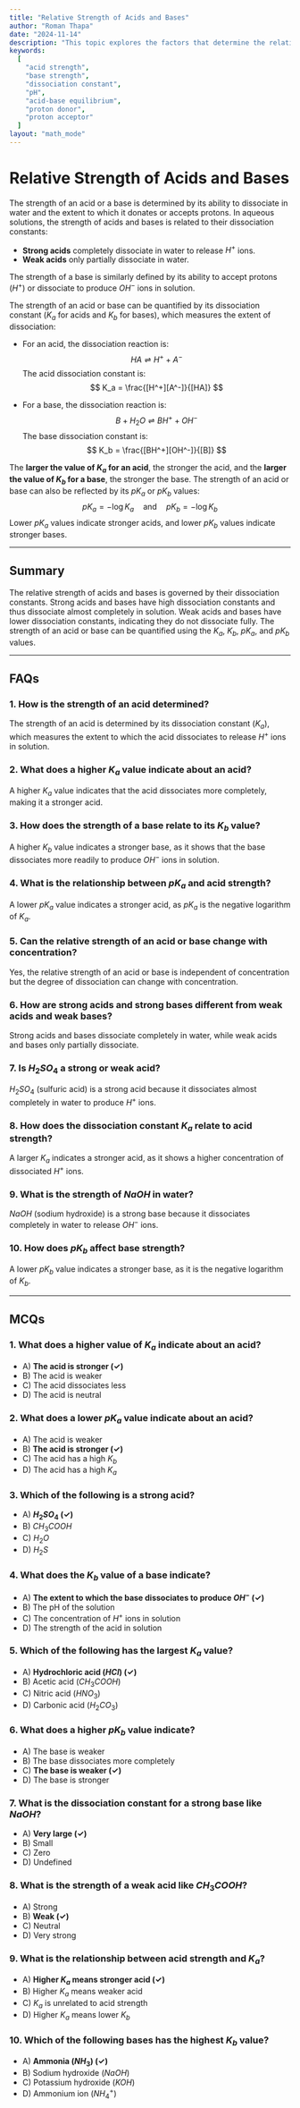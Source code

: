 ```yaml
---
title: "Relative Strength of Acids and Bases" 
author: "Roman Thapa" 
date: "2024-11-14"
description: "This topic explores the factors that determine the relative strength of acids and bases, including the dissociation constant and the ability to donate or accept protons." 
keywords:
  [
    "acid strength",
    "base strength",
    "dissociation constant",
    "pH",
    "acid-base equilibrium",
    "proton donor",
    "proton acceptor"
  ]
layout: "math_mode"
---
```


# Relative Strength of Acids and Bases
The strength of an acid or a base is determined by its ability to dissociate in water and the extent to which it donates or accepts protons. In aqueous solutions, the strength of acids and bases is related to their dissociation constants:
- **Strong acids** completely dissociate in water to release $H^+$ ions.
- **Weak acids** only partially dissociate in water.

The strength of a base is similarly defined by its ability to accept protons ($H^+$) or dissociate to produce $OH^-$ ions in solution.

The strength of an acid or base can be quantified by its dissociation constant ($K_a$ for acids and $K_b$ for bases), which measures the extent of dissociation:
- For an acid, the dissociation reaction is:
  $$
  HA \rightleftharpoons H^+ + A^-
  $$
  The acid dissociation constant is:
  $$
  K_a = \frac{[H^+][A^-]}{[HA]}
  $$

- For a base, the dissociation reaction is:
  $$
  B + H_2O \rightleftharpoons BH^+ + OH^-
  $$
  The base dissociation constant is:
  $$
  K_b = \frac{[BH^+][OH^-]}{[B]}
  $$

The **larger the value of $K_a$ for an acid**, the stronger the acid, and the **larger the value of $K_b$ for a base**, the stronger the base. The strength of an acid or base can also be reflected by its $pK_a$ or $pK_b$ values:
$$
pK_a = -\log K_a \quad \text{and} \quad pK_b = -\log K_b
$$
Lower $pK_a$ values indicate stronger acids, and lower $pK_b$ values indicate stronger bases.

---

## Summary
The relative strength of acids and bases is governed by their dissociation constants. Strong acids and bases have high dissociation constants and thus dissociate almost completely in solution. Weak acids and bases have lower dissociation constants, indicating they do not dissociate fully. The strength of an acid or base can be quantified using the $K_a$, $K_b$, $pK_a$, and $pK_b$ values.

---

## FAQs

### 1. How is the strength of an acid determined?
The strength of an acid is determined by its dissociation constant ($K_a$), which measures the extent to which the acid dissociates to release $H^+$ ions in solution.

### 2. What does a higher $K_a$ value indicate about an acid?
A higher $K_a$ value indicates that the acid dissociates more completely, making it a stronger acid.

### 3. How does the strength of a base relate to its $K_b$ value?
A higher $K_b$ value indicates a stronger base, as it shows that the base dissociates more readily to produce $OH^-$ ions in solution.

### 4. What is the relationship between $pK_a$ and acid strength?
A lower $pK_a$ value indicates a stronger acid, as $pK_a$ is the negative logarithm of $K_a$.

### 5. Can the relative strength of an acid or base change with concentration?
Yes, the relative strength of an acid or base is independent of concentration but the degree of dissociation can change with concentration.

### 6. How are strong acids and strong bases different from weak acids and weak bases?
Strong acids and bases dissociate completely in water, while weak acids and bases only partially dissociate.

### 7. Is $H_2SO_4$ a strong or weak acid?
$H_2SO_4$ (sulfuric acid) is a strong acid because it dissociates almost completely in water to produce $H^+$ ions.

### 8. How does the dissociation constant $K_a$ relate to acid strength?
A larger $K_a$ indicates a stronger acid, as it shows a higher concentration of dissociated $H^+$ ions.

### 9. What is the strength of $NaOH$ in water?
$NaOH$ (sodium hydroxide) is a strong base because it dissociates completely in water to release $OH^-$ ions.

### 10. How does $pK_b$ affect base strength?
A lower $pK_b$ value indicates a stronger base, as it is the negative logarithm of $K_b$.

---

## MCQs

### 1. What does a higher value of $K_a$ indicate about an acid?
- A) **The acid is stronger (✓)**
- B) The acid is weaker
- C) The acid dissociates less
- D) The acid is neutral

### 2. What does a lower $pK_a$ value indicate about an acid?
- A) The acid is weaker
- B) **The acid is stronger (✓)**
- C) The acid has a high $K_b$
- D) The acid has a high $K_a$

### 3. Which of the following is a strong acid?
- A) **$H_2SO_4$ (✓)**
- B) $CH_3COOH$
- C) $H_2O$
- D) $H_2S$

### 4. What does the $K_b$ value of a base indicate?
- A) **The extent to which the base dissociates to produce $OH^-$ (✓)**
- B) The pH of the solution
- C) The concentration of $H^+$ ions in solution
- D) The strength of the acid in solution

### 5. Which of the following has the largest $K_a$ value?
- A) **Hydrochloric acid ($HCl$) (✓)**
- B) Acetic acid ($CH_3COOH$)
- C) Nitric acid ($HNO_3$)
- D) Carbonic acid ($H_2CO_3$)

### 6. What does a higher $pK_b$ value indicate?
- A) The base is weaker
- B) The base dissociates more completely
- C) **The base is weaker (✓)**
- D) The base is stronger

### 7. What is the dissociation constant for a strong base like $NaOH$?
- A) **Very large (✓)**
- B) Small
- C) Zero
- D) Undefined

### 8. What is the strength of a weak acid like $CH_3COOH$?
- A) Strong
- B) **Weak (✓)**
- C) Neutral
- D) Very strong

### 9. What is the relationship between acid strength and $K_a$?
- A) **Higher $K_a$ means stronger acid (✓)**
- B) Higher $K_a$ means weaker acid
- C) $K_a$ is unrelated to acid strength
- D) Higher $K_a$ means lower $K_b$

### 10. Which of the following bases has the highest $K_b$ value?
- A) **Ammonia ($NH_3$) (✓)**
- B) Sodium hydroxide ($NaOH$)
- C) Potassium hydroxide ($KOH$)
- D) Ammonium ion ($NH_4^+$)
